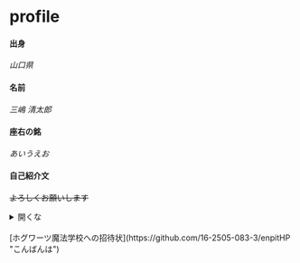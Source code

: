 # profile
#### 出身
*山口県*
<br>
#### 名前
*三嶋 清太郎*
<br>
#### 座右の銘
*あいうえお*
<br>
#### 自己紹介文
~~よろしくお願いします~~
<br>
<details>
  <summary>開くな</summary>
  1. あなたは開いた<br>
  2. こんにちは
  </details>
<br>
[ホグワーツ魔法学校への招待状](https://github.com/16-2505-083-3/enpitHP "こんばんは")
